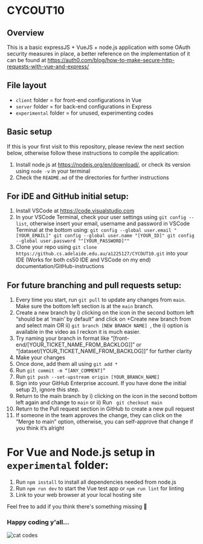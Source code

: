 # CYCOUT10

## Overview
This is a basic expressJS + VueJS + node.js application with some OAuth security measures in place, a better reference on the implementation of it can be found at https://auth0.com/blog/how-to-make-secure-http-requests-with-vue-and-express/

## File layout
- `client` folder = for front-end configurations in Vue
- `server` folder = for back-end configurations in Express
- `experimental` folder = for unused, experimenting codes

## Basic setup
If this is your first visit to this repository, please review the next section below, otherwise follow these instructions to compile the application: 
1.	Install node.js at https://nodejs.org/en/download/, or check its version using `node -v` in your terminal
2.  Check the `README.md` of the directories for further instructions

## For iDE and GitHub initial setup: 
1)	Install VSCode at https://code.visualstudio.com
2)	In your VSCode Terminal, check your user settings using `git config --list`, otherwise insert your email, username and password in VSCode Terminal at the bottom using: 
`git config --global user.email "[YOUR_EMAIL]"
git config --global user.name "[YOUR_ID]"
git config --global user.password ""[YOUR_PASSWORD]""`
3)	Clone your repo using `git clone https://github.cs.adelaide.edu.au/a1225127/CYCOUT10.git`  into your IDE (Works for both cs50 IDE and VSCode on my end)
documentation/GitHub-instructions

## For future branching and pull requests setup: 
1)	Every time you start, run `git pull` to update any changes from `main`. Make sure the bottom left section is at the `main` branch. 
2)	Create a new branch by i) clicking on the icon in the second bottom left “should be at ‘main’ by default” and click on +Create new branch from and select main OR ii) `git branch [NEW BRANCH NAME] `, the i) option is available in the video as I reckon it is much easier. 
3)	Try naming your branch in format like “[front-end/[YOUR_TICKET_NAME_FROM_BACKLOG]]” or “[dataset/[YOUR_TICKET_NAME_FROM_BACKLOG]]” for further clarity
4)	Make your changes
5)	Once done, add them all using `git add *`
6)	Run `git commit -m “[ANY_COMMENT]” `
7)	Run `git push --set-upstream origin [YOUR_BRANCH_NAME]`
8)	Sign into your GitHub Enterprise account. If you have done the initial setup 2), ignore this step. 
9)	Return to the main branch by i) clicking on the icon in the second bottom left again and change to `main` or ii) Run ` git checkout main`
10)	Return to the Pull request section in GitHub to create a new pull request
11)	If someone in the team approves the change, they can click on the “Merge to main” option, otherwise, you can self-approve that change if you think it’s alright

# For Vue and Node.js setup in `experimental` folder:
1)	Run `npm install` to install all dependencies needed from node.js
2)	Run `npm run dev` to start the Vue test app or `npm run lint` for linting
3)	Link to your web browser at your local hosting site

Feel free to add if you think there's something missing 🙂

### Happy coding y'all…

![cat codes](https://c.tenor.com/y2JXkY1pXkwAAAAM/cat-computer.gif)

